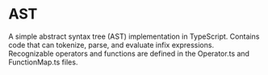 # AST
A simple abstract syntax tree (AST) implementation in TypeScript.
Contains code that can tokenize, parse, and evaluate infix expressions.  
Recognizable operators and functions are defined in the Operator.ts and FunctionMap.ts files.
